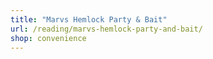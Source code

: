```yaml
---
title: "Marvs Hemlock Party & Bait"
url: /reading/marvs-hemlock-party-and-bait/
shop: convenience
---
```

